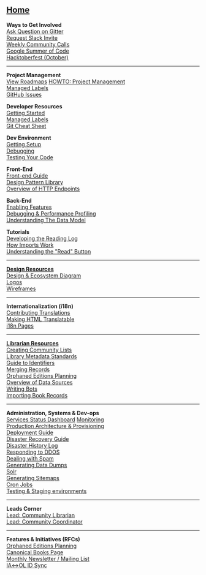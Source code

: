 **[Home](Home)**
---
**Ways to Get Involved**  
[Ask Question on Gitter](https://gitter.im/theopenlibrary/Lobby)  
[Request Slack Invite](https://github.com/internetarchive/openlibrary/issues/686)  
[Weekly Community Calls](https://docs.google.com/document/d/1YXh4SvaY9kyI-IIYnVQPDQIeDHoDcvvqvyHfkkTfPX8)  
[Google Summer of Code](Google-Summer-of-Code)  
[Hacktoberfest (October)](Hacktoberfest)  

---

**Project Management**  
[View Roadmaps](https://docs.google.com/document/d/1KJr3A81Gew7nfuyo9PnCLCjNBDs5c7iR4loOGm1Pafs/edit#heading=h.2pqg6f58xqb3)
[HOWTO: Project Management](https://github.com/internetarchive/openlibrary/wiki/HOWTO:-Open-Library-Project-Management)  
[Managed Labels](https://github.com/internetarchive/openlibrary/wiki/Using-Managed-Labels-to-Track-Issues)  
[GitHub Issues](https://github.com/internetarchive/openlibrary/wiki/Interacting-with-GitHub-Issues)  

**Developer Resources**  
[Getting Started](https://github.com/internetarchive/openlibrary/blob/master/CONTRIBUTING.md)  
[Managed Labels](https://github.com/internetarchive/openlibrary/wiki/Using-Managed-Labels-to-Track-Issues)  
[Git Cheat Sheet](https://github.com/internetarchive/openlibrary/wiki/Git-Cheat-Sheet)  

**Dev Environment**  
[Getting Setup](Getting-Started)  
[Debugging](Debugging)  
[Testing Your Code](Testing)  

**Front-End**  
[Front-end Guide](Frontend-Guide)  
[Design Pattern Library](Design-Pattern-Library)  
[Overview of HTTP Endpoints](Endpoints)  

**Back-End**  
[Enabling Features](Feature-Flagging)  
[Debugging & Performance Profiling](Debugging-and-Performance-Profiling)  
[Understanding The Data Model](https://github.com/internetarchive/openlibrary/wiki/Understanding-The-Data-Model)  

**Tutorials**  
[Developing the Reading Log](Developing-The-Reading-Log)  
[How Imports Work](https://archive.org/details/openlibrary-tour-2020/ol_imports_comprehensive.mp4)  
[Understanding the "Read" Button](https://archive.org/details/openlibrary-tour-2020/openlibrary-availability-button-technical-walkthrough.mp4)  

---

**[Design Resources](Design)**  
[Design & Ecosystem Diagram](https://docs.google.com/document/d/1RUsUnIJM78gTr5ycewUJNwYHERBQdg_Tv-X-OZpwtRY)  
[Logos](https://drive.google.com/file/d/1GlUpiaobyL6dbxu8Ok_i_R87aalpzH_z/view)  
[Wireframes](Design)  

---

**Internationalization (i18n)**  
[Contributing Translations](https://github.com/internetarchive/openlibrary/tree/master/openlibrary/i18n)  
[Making HTML Translatable](https://github.com/internetarchive/openlibrary/wiki/Frontend-Guide#internationalization-i18n---for-programmers)  
[i18n Pages](https://github.com/internetarchive/openlibrary/wiki/i18n-Pages)  


---

**[Librarian Resources](https://openlibrary.org/about/lib)**  
[Creating Community Lists](Creating-Community-Lists)  
[Library Metadata Standards](Library-Metadata-Standards)  
[Guide to Identifiers](Guide-to-Identifiers)  
[Merging Records](https://openlibrary.org/about/lib)  
[Orphaned Editions Planning](Orphaned-Editions-Planning)  
[Overview of Data Sources](Data-Source-Overview)  
[Writing Bots](Writing-Bots)  
[Importing Book Records](Developer's-Guide-to-Data-Importing)  

---

**Administration, Systems & Dev-ops**  
[Services Status Dashboard](https://status.archivelab.org)
[Monitoring](Monitoring)  
[Production Architecture & Provisioning](Production-Service-Architecture)  
[Deployment Guide](Deployment-Guide)  
[Disaster Recovery Guide](Disaster-Recovery-&-Immediate-Response)  
[Disaster History Log](Disaster-History-Log)  
[Responding to DDOS](https://git.archive.org/mek/detect-abuse)  
[Dealing with Spam](Anti-Spam-Tools)  
[Generating Data Dumps](Generating-Data-Dumps)  
[Solr](Solr)  
[Generating Sitemaps](Sitemap-Generation)  
[Cron Jobs](Cron-Jobs)  
[Testing & Staging environments](Testing-&-Staging-environments)

---

**Leads Corner**  
[Lead: Community Librarian](Lead:-Community-Librarian)  
[Lead: Community Coordinator](Lead:-Community-Coordinator)  

---

**Features & Initiatives (RFCs)**  
[Orphaned Editions Planning](Orphaned-Editions-Planning)  
[Canonical Books Page](Canonical-Books-Page)  
[Monthly Newsletter / Mailing List](Mailing-List)  
[IA↔OL ID Sync](archive.org-↔-Open-Library-synchronisation)  